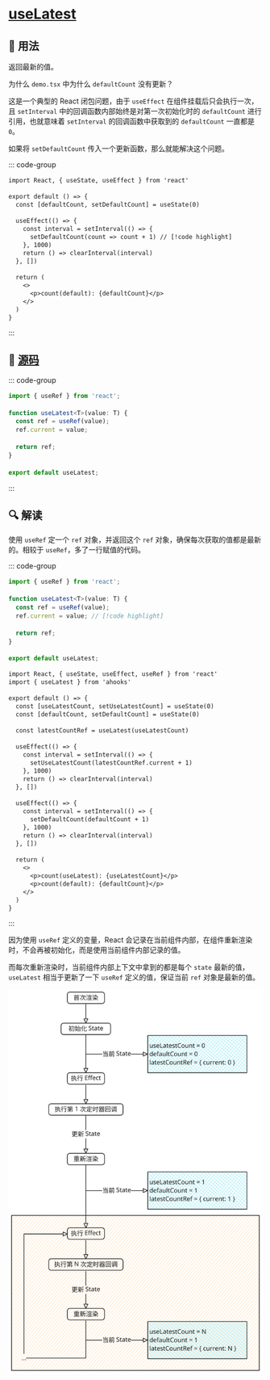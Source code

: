 # [useLatest](https://ahooks.js.org/zh-CN/hooks/use-latest#uselatest)

## 📖 用法

返回最新的值。

<demo react="./useLatest.tsx" />

为什么 `demo.tsx` 中为什么 `defaultCount` 没有更新？

这是一个典型的 React 闭包问题，由于 `useEffect` 在组件挂载后只会执行一次，且 `setInterval` 中的回调函数内部始终是对第一次初始化时的 `defaultCount` 进行引用，也就意味着 `setInterval` 的回调函数中获取到的 `defaultCount` 一直都是 `0`。

如果将 `setDefaultCount` 传入一个更新函数，那么就能解决这个问题。

::: code-group

```tsx [demo.tsx]
import React, { useState, useEffect } from 'react'

export default () => {
  const [defaultCount, setDefaultCount] = useState(0)

  useEffect(() => {
    const interval = setInterval(() => {
      setDefaultCount(count => count + 1) // [!code highlight]
    }, 1000)
    return () => clearInterval(interval)
  }, [])

  return (
    <>
      <p>count(default): {defaultCount}</p>
    </>
  )
}
```

:::

<demo react="./useLatest2.tsx" />

## 📄 [源码](https://github.com/alibaba/hooks/blob/master/packages/hooks/src/useLatest/index.ts)

<!-- code-group start -->

::: code-group

<!-- prettier-ignore -->
```ts [useLatest.ts]
import { useRef } from 'react';

function useLatest<T>(value: T) {
  const ref = useRef(value);
  ref.current = value;

  return ref;
}

export default useLatest;
```

:::

<!-- code-group end -->

## 🔍 解读

使用 `useRef` 定一个 `ref` 对象，并返回这个 `ref` 对象，确保每次获取的值都是最新的。相较于 `useRef`，多了一行赋值的代码。

::: code-group

<!-- prettier-ignore -->
```ts [useLatest.ts]
import { useRef } from 'react';

function useLatest<T>(value: T) {
  const ref = useRef(value);
  ref.current = value; // [!code highlight]

  return ref;
}

export default useLatest;
```

```tsx [demo.tsx]
import React, { useState, useEffect, useRef } from 'react'
import { useLatest } from 'ahooks'

export default () => {
  const [useLatestCount, setUseLatestCount] = useState(0)
  const [defaultCount, setDefaultCount] = useState(0)

  const latestCountRef = useLatest(useLatestCount)

  useEffect(() => {
    const interval = setInterval(() => {
      setUseLatestCount(latestCountRef.current + 1)
    }, 1000)
    return () => clearInterval(interval)
  }, [])

  useEffect(() => {
    const interval = setInterval(() => {
      setDefaultCount(defaultCount + 1)
    }, 1000)
    return () => clearInterval(interval)
  }, [])

  return (
    <>
      <p>count(useLatest): {useLatestCount}</p>
      <p>count(default): {defaultCount}</p>
    </>
  )
}
```

:::

因为使用 `useRef` 定义的变量，React 会记录在当前组件内部，在组件重新渲染时，不会再被初始化，而是使用当前组件内部记录的值。

而每次重新渲染时，当前组件内部上下文中拿到的都是每个 `state` 最新的值，`useLatest` 相当于更新了一下 `useRef` 定义的值，保证当前 `ref` 对象是最新的值。

![demo.tsx 更新流程](./useLatest.excalidraw.svg)
